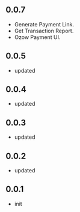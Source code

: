 ## 0.0.7

* Generate Payment Link.
* Get Transaction Report.
* Ozow Payment UI.

## 0.0.5
* updated
## 0.0.4
* updated
## 0.0.3
* updated
## 0.0.2
* updated
## 0.0.1
* init
